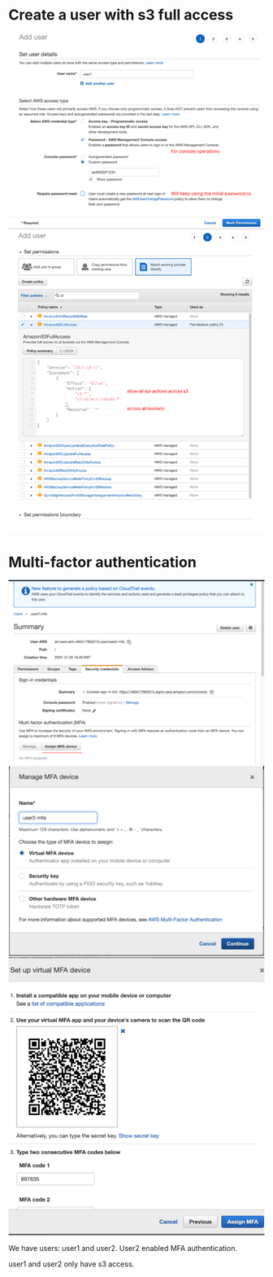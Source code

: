 # Create a user with s3 full access

<img src="user1.png" />
<img src="user2.png" />

# Multi-factor authentication

<img src="user3.png" />
<img src="user4.png" />
<img src="user5.png" />

We have users: user1 and user2. User2 enabled MFA authentication.

user1 and user2 only have s3 access.
